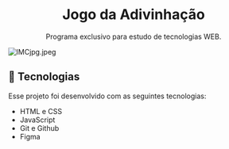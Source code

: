 <h1 align="center"> Jogo da Adivinhação</h1>

<p align="center">
Programa exclusivo para estudo de tecnologias WEB.
</p>

<img src="https://img.hotimg.com/IMCjpg.jpeg" alt="IMCjpg.jpeg" border="0" />



## 🚀 Tecnologias

Esse projeto foi desenvolvido com as seguintes tecnologias:

- HTML e CSS
- JavaScript
- Git e Github
- Figma
